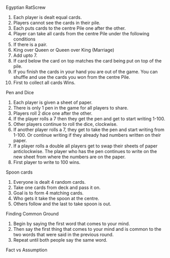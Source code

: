 Egyptian RatScrew  
1. Each player is dealt equal cards.  
2. Players cannot see the cards in their pile.  
3. Each puts cards to the centre Pile one after the other.  
4. Player can take all cards from the centre Pile under the following conditions  
5. If there is a pair.  
6. King over Queen or Queen over King (Marriage)  
7. Add upto 7.  
8. If card below the card on top matches the card being put on top of the pile.  
9. If you finish the cards in your hand you are out of the game. You can shuffle and use the cards you won from the centre Pile.  
10. First to collect all cards Wins.  
  
Pen and Dice  
1. Each player is given a sheet of paper.  
2. There is only 1 pen in the game for all players to share.  
3. Players roll 2 dice one after the other.  
4. If the player rolls a 7 then they get the pen and get to start writing 1-100.  
5. Other players continue to roll the dice, clockwise.  
6. If another player rolls a 7, they get to take the pen and start writing from 1-100. Or continue writing if they already had numbers written on their paper.  
7. If a player rolls a double all players get to swap their sheets of paper anticlockwise. The player who has the pen continues to write on the new sheet from where the numbers are on the paper.  
8. First player to write to 100 wins.  
  
  
Spoon cards  
1. Everyone is dealt 4 random cards.  
2. Take one cards from deck and pass it on.  
3. Goal is to form 4 matching cards.  
4. Who gets it take the spoon at the centre.  
5. Others follow and the last to take spoon is out.  
  
Finding Common Ground  
1. Begin by saying the first word that comes to your mind.  
2. Then say the first thing that comes to your mind and is common to the two words that were said in the previous round.  
3. Repeat until both people say the same word.  
  
Fact vs Assumption